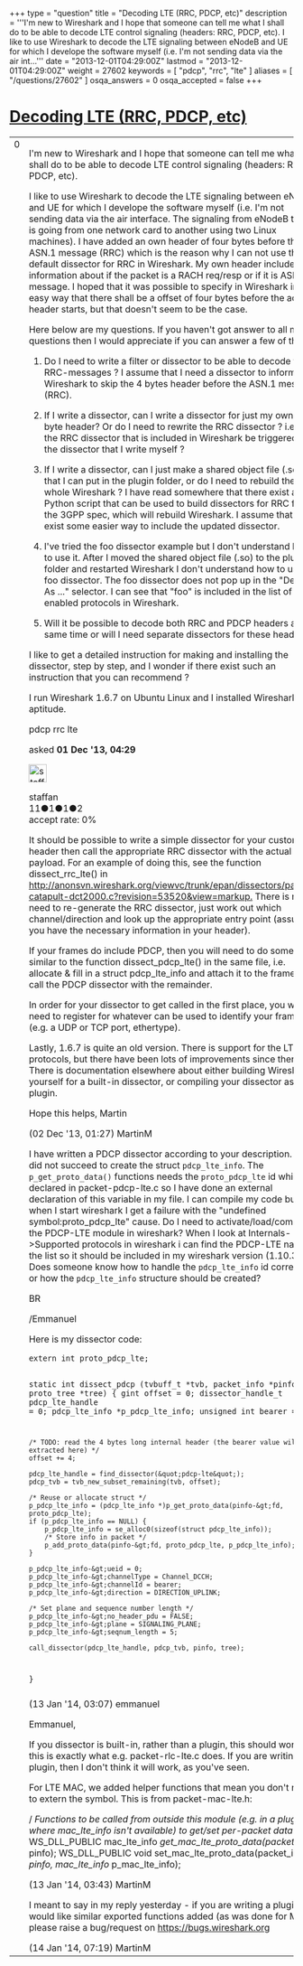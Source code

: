 +++
type = "question"
title = "Decoding LTE (RRC, PDCP, etc)"
description = '''I&#x27;m new to Wireshark and I hope that someone can tell me what I shall do to be able to decode LTE control signaling (headers: RRC, PDCP, etc). I like to use Wireshark to decode the LTE signaling between eNodeB and UE for which I develope the software myself (i.e. I&#x27;m not sending data via the air int...'''
date = "2013-12-01T04:29:00Z"
lastmod = "2013-12-01T04:29:00Z"
weight = 27602
keywords = [ "pdcp", "rrc", "lte" ]
aliases = [ "/questions/27602" ]
osqa_answers = 0
osqa_accepted = false
+++

<div class="headNormal">

# [Decoding LTE (RRC, PDCP, etc)](/questions/27602/decoding-lte-rrc-pdcp-etc)

</div>

<div id="main-body">

<div id="askform">

<table id="question-table" style="width:100%;"><colgroup><col style="width: 50%" /><col style="width: 50%" /></colgroup><tbody><tr class="odd"><td style="width: 30px; vertical-align: top"><div class="vote-buttons"><div id="post-27602-score" class="post-score" title="current number of votes">0</div><div id="favorite-count" class="favorite-count"></div></div></td><td><div id="item-right"><div class="question-body"><p>I'm new to Wireshark and I hope that someone can tell me what I shall do to be able to decode LTE control signaling (headers: RRC, PDCP, etc).</p><p>I like to use Wireshark to decode the LTE signaling between eNodeB and UE for which I develope the software myself (i.e. I'm not sending data via the air interface. The signaling from eNodeB to UE is going from one network card to another using two Linux machines). I have added an own header of four bytes before the ASN.1 message (RRC) which is the reason why I can not use the default dissector for RRC in Wireshark. My own header includes information about if the packet is a RACH req/resp or if it is ASN.1 message. I hoped that it was possible to specify in Wireshark in a easy way that there shall be a offset of four bytes before the actual header starts, but that doesn't seem to be the case.</p><p>Here below are my questions. If you haven't got answer to all my questions then I would appreciate if you can answer a few of them.</p><ol><li><p>Do I need to write a filter or dissector to be able to decode the RRC-messages ? I assume that I need a dissector to inform Wireshark to skip the 4 bytes header before the ASN.1 message (RRC).</p></li><li><p>If I write a dissector, can I write a dissector for just my own 4 byte header? Or do I need to rewrite the RRC dissector ? i.e. will the RRC dissector that is included in Wireshark be triggered after the dissector that I write myself ?</p></li><li><p>If I write a dissector, can I just make a shared object file (.so) that I can put in the plugin folder, or do I need to rebuild the whole Wireshark ? I have read somewhere that there exist a Python script that can be used to build dissectors for RRC from the 3GPP spec, which will rebuild Wireshark. I assume that there exist some easier way to include the updated dissector.</p></li><li><p>I've tried the foo dissector example but I don't understand how to use it. After I moved the shared object file (.so) to the plugin folder and restarted Wireshark I don't understand how to use the foo dissector. The foo dissector does not pop up in the "Decode As ..." selector. I can see that "foo" is included in the list of enabled protocols in Wireshark.</p></li><li><p>Will it be possible to decode both RRC and PDCP headers at the same time or will I need separate dissectors for these headers ?</p></li></ol><p>I like to get a detailed instruction for making and installing the dissector, step by step, and I wonder if there exist such an instruction that you can recommend ?</p><p>I run Wireshark 1.6.7 on Ubuntu Linux and I installed Wireshark via aptitude.</p></div><div id="question-tags" class="tags-container tags">pdcp rrc lte</div><div id="question-controls" class="post-controls"></div><div class="post-update-info-container"><div class="post-update-info post-update-info-user"><p>asked <strong>01 Dec '13, 04:29</strong></p><img src="https://secure.gravatar.com/avatar/23d580d121dff4437a951a761ad1150a?s=32&amp;d=identicon&amp;r=g" class="gravatar" width="32" height="32" alt="staffan&#39;s gravatar image" /><p>staffan<br />
<span class="score" title="11 reputation points">11</span><span title="1 badges"><span class="badge1">●</span><span class="badgecount">1</span></span><span title="1 badges"><span class="silver">●</span><span class="badgecount">1</span></span><span title="2 badges"><span class="bronze">●</span><span class="badgecount">2</span></span><br />
<span class="accept_rate" title="Rate of the user&#39;s accepted answers">accept rate:</span> <span title="staffan has no accepted answers">0%</span></p></div></div><div id="comments-container-27602" class="comments-container"><span id="27650"></span><div id="comment-27650" class="comment"><div id="post-27650-score" class="comment-score"></div><div class="comment-text"><p>It should be possible to write a simple dissector for your custom header then call the appropriate RRC dissector with the actual RRC payload. For an example of doing this, see the function dissect_rrc_lte() in <a href="http://anonsvn.wireshark.org/viewvc/trunk/epan/dissectors/packet-catapult-dct2000.c?revision=53520&amp;view=markup.">http://anonsvn.wireshark.org/viewvc/trunk/epan/dissectors/packet-catapult-dct2000.c?revision=53520&amp;view=markup.</a> There is no need to re-generate the RRC dissector, just work out which channel/direction and look up the appropriate entry point (assuming you have the necessary information in your header).</p><p>If your frames do include PDCP, then you will need to do something similar to the function dissect_pdcp_lte() in the same file, i.e. allocate &amp; fill in a struct pdcp_lte_info and attach it to the frame then call the PDCP dissector with the remainder.</p><p>In order for your dissector to get called in the first place, you will need to register for whatever can be used to identify your frames (e.g. a UDP or TCP port, ethertype).</p><p>Lastly, 1.6.7 is quite an old version. There is support for the LTE protocols, but there have been lots of improvements since then. There is documentation elsewhere about either building Wireshark yourself for a built-in dissector, or compiling your dissector as a plugin.</p><p>Hope this helps, Martin</p></div><div id="comment-27650-info" class="comment-info"><span class="comment-age">(02 Dec '13, 01:27)</span> MartinM</div></div><span id="28836"></span><div id="comment-28836" class="comment"><div id="post-28836-score" class="comment-score"></div><div class="comment-text"><p>I have written a PDCP dissector according to your description. But I did not succeed to create the struct <code>pdcp_lte_info</code>. The <code>p_get_proto_data()</code> functions needs the <code>proto_pdcp_lte</code> id which is declared in packet-pdcp-lte.c so I have done an external declaration of this variable in my file. I can compile my code but when I start wireshark I get a failure with the "undefined symbol:proto_pdcp_lte" cause. Do I need to activate/load/compile the PDCP-LTE module in wireshark? When I look at Internals-&gt;Supported protocols in wireshark i can find the PDCP-LTE name in the list so it should be included in my wireshark version (1.10.3). Does someone know how to handle the <code>pdcp_lte_info</code> id correctly or how the <code>pdcp_lte_info</code> structure should be created?</p><p>BR</p><p>/Emmanuel</p><p>Here is my dissector code:</p><pre><code>extern int proto_pdcp_lte;

static int
dissect_pdcp (tvbuff_t *tvb, packet_info *pinfo, proto_tree *tree)
{
    gint offset = 0;
    dissector_handle_t pdcp_lte_handle  = 0;
    pdcp_lte_info *p_pdcp_lte_info;
    unsigned int bearer = 0;

    /* TODO: read the 4 bytes long internal header (the bearer value will be extracted here) */
    offset += 4;

    pdcp_lte_handle = find_dissector(&quot;pdcp-lte&quot;);
    pdcp_tvb = tvb_new_subset_remaining(tvb, offset);

    /* Reuse or allocate struct */
    p_pdcp_lte_info = (pdcp_lte_info *)p_get_proto_data(pinfo-&gt;fd, proto_pdcp_lte);
    if (p_pdcp_lte_info == NULL) {
        p_pdcp_lte_info = se_alloc0(sizeof(struct pdcp_lte_info));
        /* Store info in packet */
        p_add_proto_data(pinfo-&gt;fd, proto_pdcp_lte, p_pdcp_lte_info);
    }

    p_pdcp_lte_info-&gt;ueid = 0;
    p_pdcp_lte_info-&gt;channelType = Channel_DCCH;
    p_pdcp_lte_info-&gt;channelId = bearer;
    p_pdcp_lte_info-&gt;direction = DIRECTION_UPLINK;

    /* Set plane and sequence number length */
    p_pdcp_lte_info-&gt;no_header_pdu = FALSE;
    p_pdcp_lte_info-&gt;plane = SIGNALING_PLANE;
    p_pdcp_lte_info-&gt;seqnum_length = 5;

    call_dissector(pdcp_lte_handle, pdcp_tvb, pinfo, tree);
}</code></pre></div><div id="comment-28836-info" class="comment-info"><span class="comment-age">(13 Jan '14, 03:07)</span> emmanuel</div></div><span id="28837"></span><div id="comment-28837" class="comment"><div id="post-28837-score" class="comment-score"></div><div class="comment-text"><p>Emmanuel,</p><p>If you dissector is built-in, rather than a plugin, this should work, as this is exactly what e.g. packet-rlc-lte.c does. If you are writing a plugin, then I don't think it will work, as you've seen.</p><p>For LTE MAC, we added helper functions that mean you don't need to extern the symbol. This is from packet-mac-lte.h:</p><p>/ <em>Functions to be called from outside this module (e.g. in a plugin, where mac_lte_info isn't available) to get/set per-packet data</em> / WS_DLL_PUBLIC mac_lte_info <em>get_mac_lte_proto_data(packet_info</em> pinfo); WS_DLL_PUBLIC void set_mac_lte_proto_data(packet_info <em>pinfo, mac_lte_info</em> p_mac_lte_info);</p></div><div id="comment-28837-info" class="comment-info"><span class="comment-age">(13 Jan '14, 03:43)</span> MartinM</div></div><span id="28862"></span><div id="comment-28862" class="comment"><div id="post-28862-score" class="comment-score"></div><div class="comment-text"><p>I meant to say in my reply yesterday - if you are writing a plugin and would like similar exported functions added (as was done for MAC), please raise a bug/request on <a href="https://bugs.wireshark.org">https://bugs.wireshark.org</a></p></div><div id="comment-28862-info" class="comment-info"><span class="comment-age">(14 Jan '14, 07:19)</span> MartinM</div></div></div><div id="comment-tools-27602" class="comment-tools"></div><div class="clear"></div><div id="comment-27602-form-container" class="comment-form-container"></div><div class="clear"></div></div></td></tr></tbody></table>

</div>

</div>

